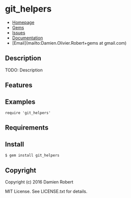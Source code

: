 # git_helpers

* [Homepage](https://github.com/DamienRobert/git_helpers#readme)
* [Gems]("https://rubygems.org/gems/git_helpers)
* [Issues](https://github.com/DamienRobert/git_helpers/issues)
* [Documentation](http://rubydoc.info/gems/git_helpers/frames)
* [Email](mailto:Damien.Olivier.Robert+gems at gmail.com)

## Description

TODO: Description

## Features

## Examples

    require 'git_helpers'

## Requirements

## Install

    $ gem install git_helpers

## Copyright

Copyright (c) 2016 Damien Robert

MIT License. See LICENSE.txt for details.
